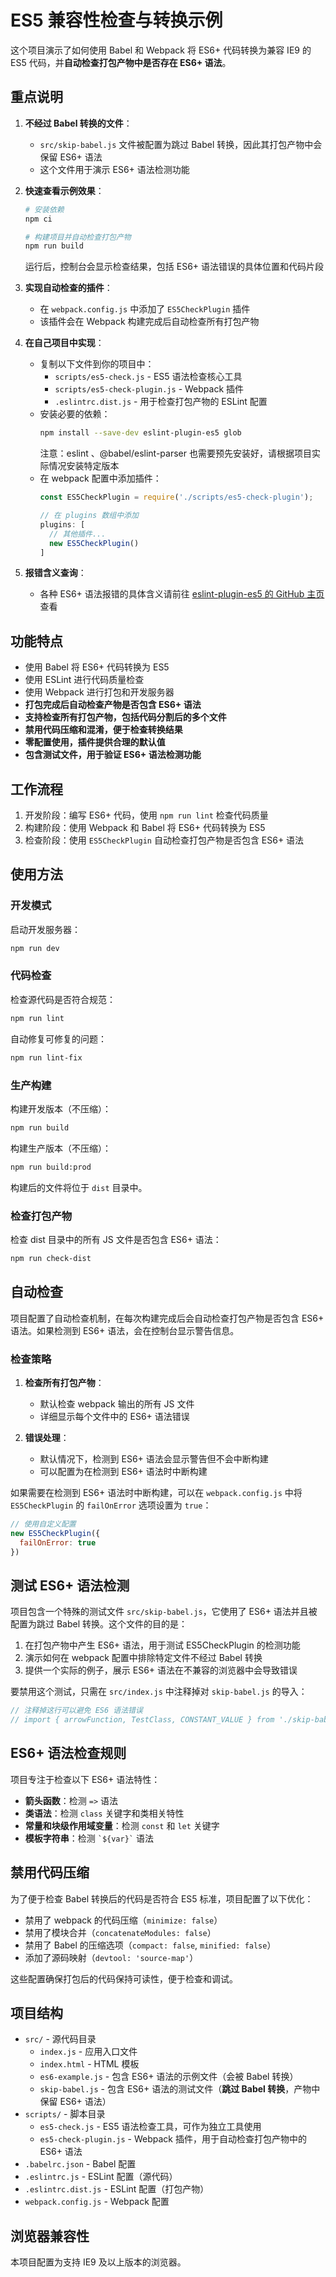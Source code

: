 # ES5 兼容性检查与转换示例

这个项目演示了如何使用 Babel 和 Webpack 将 ES6+ 代码转换为兼容 IE9 的 ES5 代码，并**自动检查打包产物中是否存在 ES6+ 语法**。

## 重点说明

1. **不经过 Babel 转换的文件**：
   - `src/skip-babel.js` 文件被配置为跳过 Babel 转换，因此其打包产物中会保留 ES6+ 语法
   - 这个文件用于演示 ES6+ 语法检测功能

2. **快速查看示例效果**：
   ```bash
   # 安装依赖
   npm ci

   # 构建项目并自动检查打包产物
   npm run build
   ```
   运行后，控制台会显示检查结果，包括 ES6+ 语法错误的具体位置和代码片段

3. **实现自动检查的插件**：
   - 在 `webpack.config.js` 中添加了 `ES5CheckPlugin` 插件
   - 该插件会在 Webpack 构建完成后自动检查所有打包产物

4. **在自己项目中实现**：
   - 复制以下文件到你的项目中：
     - `scripts/es5-check.js` - ES5 语法检查核心工具
     - `scripts/es5-check-plugin.js` - Webpack 插件
     - `.eslintrc.dist.js` - 用于检查打包产物的 ESLint 配置
   - 安装必要的依赖：
     ```bash
     npm install --save-dev eslint-plugin-es5 glob
     ```
     注意：eslint 、@babel/eslint-parser 也需要预先安装好，请根据项目实际情况安装特定版本
   - 在 webpack 配置中添加插件：
     ```javascript
     const ES5CheckPlugin = require('./scripts/es5-check-plugin');

     // 在 plugins 数组中添加
     plugins: [
       // 其他插件...
       new ES5CheckPlugin()
     ]
     ```

5. **报错含义查询**：
   - 各种 ES6+ 语法报错的具体含义请前往 [eslint-plugin-es5 的 GitHub 主页](https://github.com/nkt/eslint-plugin-es5?tab=readme-ov-file#list-of-supported-rules) 查看

## 功能特点

- 使用 Babel 将 ES6+ 代码转换为 ES5
- 使用 ESLint 进行代码质量检查
- 使用 Webpack 进行打包和开发服务器
- **打包完成后自动检查产物是否包含 ES6+ 语法**
- **支持检查所有打包产物，包括代码分割后的多个文件**
- **禁用代码压缩和混淆，便于检查转换结果**
- **零配置使用，插件提供合理的默认值**
- **包含测试文件，用于验证 ES6+ 语法检测功能**

## 工作流程

1. 开发阶段：编写 ES6+ 代码，使用 `npm run lint` 检查代码质量
2. 构建阶段：使用 Webpack 和 Babel 将 ES6+ 代码转换为 ES5
3. 检查阶段：使用 `ES5CheckPlugin` 自动检查打包产物是否包含 ES6+ 语法

## 使用方法

### 开发模式

启动开发服务器：

```bash
npm run dev
```

### 代码检查

检查源代码是否符合规范：

```bash
npm run lint
```

自动修复可修复的问题：

```bash
npm run lint-fix
```

### 生产构建

构建开发版本（不压缩）：

```bash
npm run build
```

构建生产版本（不压缩）：

```bash
npm run build:prod
```

构建后的文件将位于 `dist` 目录中。

### 检查打包产物

检查 dist 目录中的所有 JS 文件是否包含 ES6+ 语法：

```bash
npm run check-dist
```

## 自动检查

项目配置了自动检查机制，在每次构建完成后会自动检查打包产物是否包含 ES6+ 语法。如果检测到 ES6+ 语法，会在控制台显示警告信息。

### 检查策略

1. **检查所有打包产物**：
   - 默认检查 webpack 输出的所有 JS 文件
   - 详细显示每个文件中的 ES6+ 语法错误

2. **错误处理**：
   - 默认情况下，检测到 ES6+ 语法会显示警告但不会中断构建
   - 可以配置为在检测到 ES6+ 语法时中断构建

如果需要在检测到 ES6+ 语法时中断构建，可以在 `webpack.config.js` 中将 `ES5CheckPlugin` 的 `failOnError` 选项设置为 `true`：

```javascript
// 使用自定义配置
new ES5CheckPlugin({
  failOnError: true
})
```

## 测试 ES6+ 语法检测

项目包含一个特殊的测试文件 `src/skip-babel.js`，它使用了 ES6+ 语法并且被配置为跳过 Babel 转换。这个文件的目的是：

1. 在打包产物中产生 ES6+ 语法，用于测试 ES5CheckPlugin 的检测功能
2. 演示如何在 webpack 配置中排除特定文件不经过 Babel 转换
3. 提供一个实际的例子，展示 ES6+ 语法在不兼容的浏览器中会导致错误

要禁用这个测试，只需在 `src/index.js` 中注释掉对 `skip-babel.js` 的导入：

```javascript
// 注释掉这行可以避免 ES6 语法错误
// import { arrowFunction, TestClass, CONSTANT_VALUE } from './skip-babel';
```

## ES6+ 语法检查规则

项目专注于检查以下 ES6+ 语法特性：

- **箭头函数**：检测 `=>` 语法
- **类语法**：检测 `class` 关键字和类相关特性
- **常量和块级作用域变量**：检测 `const` 和 `let` 关键字
- **模板字符串**：检测 `` `${var}` `` 语法

## 禁用代码压缩

为了便于检查 Babel 转换后的代码是否符合 ES5 标准，项目配置了以下优化：

- 禁用了 webpack 的代码压缩（`minimize: false`）
- 禁用了模块合并（`concatenateModules: false`）
- 禁用了 Babel 的压缩选项（`compact: false`, `minified: false`）
- 添加了源码映射（`devtool: 'source-map'`）

这些配置确保打包后的代码保持可读性，便于检查和调试。

## 项目结构

- `src/` - 源代码目录
  - `index.js` - 应用入口文件
  - `index.html` - HTML 模板
  - `es6-example.js` - 包含 ES6+ 语法的示例文件（会被 Babel 转换）
  - `skip-babel.js` - 包含 ES6+ 语法的测试文件（**跳过 Babel 转换**，产物中保留 ES6+ 语法）
- `scripts/` - 脚本目录
  - `es5-check.js` - ES5 语法检查工具，可作为独立工具使用
  - `es5-check-plugin.js` - Webpack 插件，用于自动检查打包产物中的 ES6+ 语法
- `.babelrc.json` - Babel 配置
- `.eslintrc.js` - ESLint 配置（源代码）
- `.eslintrc.dist.js` - ESLint 配置（打包产物）
- `webpack.config.js` - Webpack 配置

## 浏览器兼容性

本项目配置为支持 IE9 及以上版本的浏览器。
